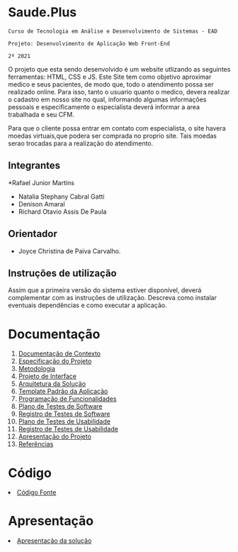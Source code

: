 # Saude.Plus

`Curso de Tecnologia em Análise e Desenvolvimento de Sistemas - EAD`

`Projeto: Desenvolvimento de Aplicação Web Front-End`

`2º 2021`

O projeto que esta sendo desenvolvido é um website utlizando as seguintes ferramentas: HTML, CSS e JS. Este Site tem como objetivo aproximar medico e seus pacientes, de modo que, todo o atendimento possa ser realizado online. Para isso, tanto o usuario quanto o medico, devera realizar o cadastro em nosso site no qual, informando algumas informações pessoais e especificamente o especialista deverá informar a area trabalhada e seu CFM. 

Para que o cliente possa entrar em contato com especialista, o site havera moedas virtuais,que podera ser comprada no proprio site. Tais moedas serao trocadas para a realização do atendimento. 

## Integrantes

*Rafael Junior Martins  
* Natalia Stephany Cabral Gatti 
* Denison Amaral 
* Richard Otavio Assis De Paula

## Orientador
* Joyce Christina de Paiva Carvalho.

## Instruções de utilização

Assim que a primeira versão do sistema estiver disponível, deverá complementar com as instruções de utilização. Descreva como instalar eventuais dependências e como executar a aplicação.

# Documentação

<ol>
<li><a href="docs/01-Documentação de Contexto.md"> Documentação de Contexto</a></li>
<li><a href="docs/02-Especificação do Projeto.md"> Especificação do Projeto</a></li>
<li><a href="docs/03-Metodologia.md"> Metodologia</a></li>
<li><a href="docs/04-Projeto de Interface.md"> Projeto de Interface</a></li>
<li><a href="docs/05-Arquitetura da Solução.md"> Arquitetura da Solução</a></li>
<li><a href="docs/06-Template Padrão da Aplicação.md"> Template Padrão da Aplicação</a></li>
<li><a href="docs/07-Programação de Funcionalidades.md"> Programação de Funcionalidades</a></li>
<li><a href="docs/08-Plano de Testes de Software.md"> Plano de Testes de Software</a></li>
<li><a href="docs/09-Registro de Testes de Software.md"> Registro de Testes de Software</a></li>
<li><a href="docs/10-Plano de Testes de Usabilidade.md"> Plano de Testes de Usabilidade</a></li>
<li><a href="docs/11-Registro de Testes de Usabilidade.md"> Registro de Testes de Usabilidade</a></li>
<li><a href="docs/12-Apresentação do Projeto.md"> Apresentação do Projeto</a></li>
<li><a href="docs/13-Referências.md"> Referências</a></li>
</ol>

# Código

<li><a href="src/README.md"> Código Fonte</a></li>

# Apresentação

<li><a href="presentation/README.md"> Apresentação da solução</a></li>
